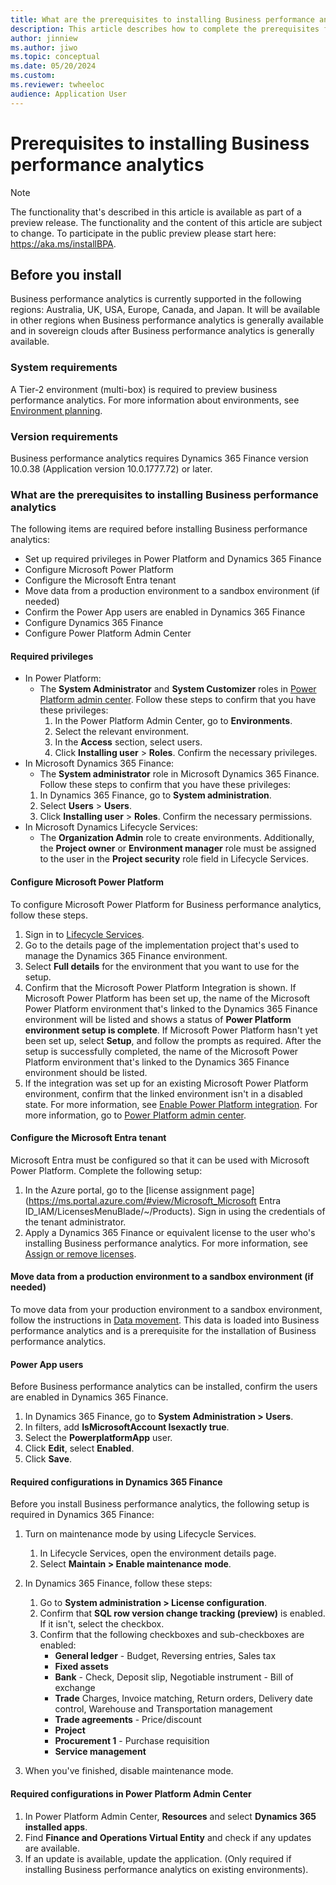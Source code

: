 ```yaml
---
title: What are the prerequisites to installing Business performance analytics
description: This article describes how to complete the prerequisites for Business performance analytics, including outlines on availability, and systema and version requirements.
author: jinniew
ms.author: jiwo
ms.topic: conceptual
ms.date: 05/20/2024
ms.custom:
ms.reviewer: twheeloc 
audience: Application User
---
```


# Prerequisites to installing Business performance analytics 

> [!NOTE]
> The functionality that's described in this article is available as part of a preview release. The functionality and the content of this article are subject to change. To participate in the public preview please start here: <https://aka.ms/installBPA>.

## Before you install
Business performance analytics is currently supported in the following regions: Australia, UK, USA, Europe, Canada, and Japan. It will be available in other regions when Business performance analytics is generally available and in sovereign clouds after Business performance analytics is generally available.

### System requirements
A Tier-2 environment (multi-box) is required to preview business performance analytics. For more information about environments, see [Environment planning](../../fin-ops-core/fin-ops/imp-lifecycle/environment-planning.md).

### Version requirements
Business performance analytics requires Dynamics 365 Finance version 10.0.38 (Application version 10.0.1777.72) or later.


### What are the prerequisites to installing Business performance analytics
The following items are required before installing Business performance analytics:
 - Set up required privileges in Power Platform and Dynamics 365 Finance
 - Configure Microsoft Power Platform
 - Configure the Microsoft Entra tenant
 - Move data from a production environment to a sandbox environment (if needed)
 - Confirm the Power App users are enabled in Dynamics 365 Finance
 - Configure Dynamics 365 Finance
 - Configure Power Platform Admin Center

#### Required privileges
- In Power Platform: 
  - The **System Administrator** and **System Customizer** roles in [Power Platform admin center](https://admin.powerplatform.microsoft.com/).
    Follow these steps to confirm that you have these privileges:
    1. In the Power Platform Admin Center, go to **Environments**.
    2. Select the relevant environment.
    3. In the **Access** section, select users.
    4. Click **Installing user** > **Roles**. Confirm the necessary privileges.
- In Microsoft Dynamics 365 Finance:
   - The **System administrator** role in Microsoft Dynamics 365 Finance.
    Follow these steps to confirm that you have these privileges:
    1. In Dynamics 365 Finance, go to **System administration**.
    2. Select **Users** > **Users**.
    3. Click **Installing user** > **Roles**. Confirm the necessary permissions.
- In Microsoft Dynamics Lifecycle Services:
  - The **Organization Admin** role to create environments. Additionally, the **Project owner** or **Environment manager** role must be assigned to the user in the **Project security** role field in Lifecycle Services.


#### Configure Microsoft Power Platform
To configure Microsoft Power Platform for Business performance analytics, follow these steps.
  1. Sign in to [Lifecycle Services](https://lcs.dynamics.com/).
  2. Go to the details page of the implementation project that's used to manage the Dynamics 365 Finance environment.
  3. Select **Full details** for the environment that you want to use for the setup.
  4. Confirm that the Microsoft Power Platform Integration is shown. If Microsoft Power Platform has been set up, the name of the Microsoft Power Platform environment that's linked to the Dynamics 365 Finance environment will be listed and shows a status of **Power Platform environment setup is complete**. If Microsoft Power Platform hasn't yet been set up, select **Setup**, and follow the prompts as required. After the setup is successfully completed, the name of the Microsoft Power Platform environment that's linked to the Dynamics 365 Finance environment should be listed.
  5. If the integration was set up for an existing Microsoft Power Platform environment, confirm that the linked environment isn't in a disabled state. For more information, see [Enable Power Platform integration](../../fin-ops-core/dev-itpro/power-platform/enable-power-platform-integration.md). For more information, go to [Power Platform admin center](https://admin.powerplatform.microsoft.com/).

#### Configure the Microsoft Entra tenant
Microsoft Entra must be configured so that it can be used with Microsoft Power Platform. Complete the following setup:
  1. In the Azure portal, go to the [license assignment page](https://ms.portal.azure.com/#view/Microsoft_Microsoft Entra ID_IAM/LicensesMenuBlade/~/Products). Sign in using the credentials of the tenant administrator.
  2. Apply a Dynamics 365 Finance or equivalent license to the user who's installing Business performance analytics.
For more information, see [Assign or remove licenses](/azure/active-directory/fundamentals/license-users-groups).

#### Move data from a production environment to a sandbox environment (if needed)
To move data from your production environment to a sandbox environment, follow the instructions in [Data movement](../../fin-ops-core/dev-itpro/database/dbmovement-operations.md). This data is loaded into Business performance analytics and is a prerequisite for the installation of Business performance analytics.

#### Power App users 
Before Business performance analytics can be installed, confirm the users are enabled in Dynamics 365 Finance.
1. In Dynamics 365 Finance, go to **System Administration \> Users**.
2. In filters, add **IsMicrosoftAccount Isexactly true**.
3. Select the **PowerplatformApp** user. 
4. Click **Edit**, select **Enabled**.
5. Click **Save**.

#### Required configurations in Dynamics 365 Finance
Before you install Business performance analytics, the following setup is required in Dynamics 365 Finance:
1. Turn on maintenance mode by using Lifecycle Services.
    1. In Lifecycle Services, open the environment details page.
    2. Select **Maintain \> Enable maintenance mode**.
2. In Dynamics 365 Finance, follow these steps:
    1. Go to **System administration \> License configuration**.
    2. Confirm that **SQL row version change tracking (preview)** is enabled. If it isn't, select the checkbox.
    3. Confirm that the following checkboxes and sub-checkboxes are enabled:
        - **General ledger** - Budget, Reversing entries, Sales tax
        - **Fixed assets**
        - **Bank** - Check, Deposit slip, Negotiable instrument - Bill of exchange
        - **Trade** Charges, Invoice matching, Return orders, Delivery date control, Warehouse and Transportation management
        - **Trade agreements** - Price/discount
        - **Project**
        - **Procurement 1** - Purchase requisition
        - **Service management**
       
3. When you've finished, disable maintenance mode.

#### Required configurations in Power Platform Admin Center
1. In Power Platform Admin Center, **Resources** and select **Dynamics 365 installed apps**. 
2. Find **Finance and Operations Virtual Entity** and check if any updates are available. 
3. If an update is available, update the application. (Only required if installing Business performance analytics on existing environments).
